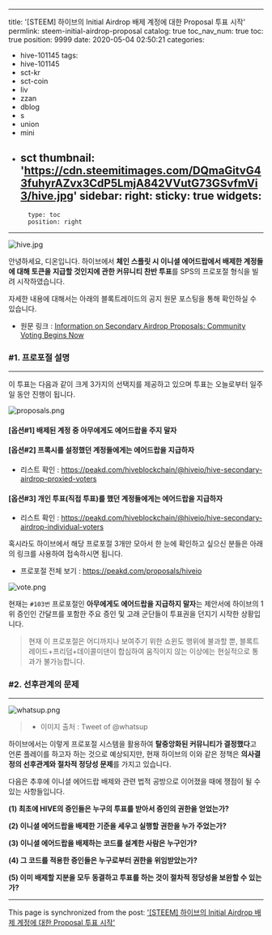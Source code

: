 
---
title: '[STEEM] 하이브의 Initial Airdrop 배제 계정에 대한 Proposal 투표 시작'
permlink: steem-initial-airdrop-proposal
catalog: true
toc_nav_num: true
toc: true
position: 9999
date: 2020-05-04 02:50:21
categories:
- hive-101145
tags:
- hive-101145
- sct-kr
- sct-coin
- liv
- zzan
- dblog
- s
- union
- mini
- sct
thumbnail: 'https://cdn.steemitimages.com/DQmaGitvG43fuhyrAZvx3CdP5LmjA842VVutG73GSvfmVi3/hive.jpg'
sidebar:
    right:
        sticky: true
widgets:
    -
        type: toc
        position: right
---


![hive.jpg](https://cdn.steemitimages.com/DQmaGitvG43fuhyrAZvx3CdP5LmjA842VVutG73GSvfmVi3/hive.jpg)

안녕하세요, 디온입니다. 하이브에서 **체인 스플릿 시 이니셜 에어드랍에서 배제한 계정들에 대해 토큰을 지급할 것인지에 관한 커뮤니티 찬반 투표**를 SPS의 프로포절 형식을 빌려 시작하였습니다. 

자세한 내용에 대해서는 아래의 블록트레이드의 공지 원문 포스팅을 통해 확인하실 수 있습니다.

- 원문 링크 : [Information on Secondary Airdrop Proposals: Community Voting Begins Now](https://peakd.com/hiveblockchain/@hiveio/secondary-airdrop-proposal-info-community-voting)


### #1. 프로포절 설명
---
이 투표는 다음과 같이 크게 3가지의 선택지를 제공하고 있으며 투표는 오늘로부터 일주일 동안 진행이 됩니다.

![proposals.png](https://cdn.steemitimages.com/DQmUgWwxbJiM3RUdKyZZac27Zan7apMbpLeAVfsDzhVbPmY/proposals.png)

#### [옵션#1] 배제된 계정 중 아무에게도 에어드랍을 주지 말자


#### [옵션#2] 프록시를 설정했던 계정들에게는 에어드랍을 지급하자
- 리스트 확인 : https://peakd.com/hiveblockchain/@hiveio/hive-secondary-airdrop-proxied-voters

#### [옵션#3] 개인 투표(직접 투표)를 했던 계정들에게는 에어드랍을 지급하자
- 리스트 확인 : https://peakd.com/hiveblockchain/@hiveio/hive-secondary-airdrop-individual-voters

혹시라도 하이브에서 해당 프로포절 3개만 모아서 한 눈에 확인하고 싶으신 분들은 아래의 링크를 사용하여 접속하시면 됩니다.

- 프로포절 전체 보기 : https://peakd.com/proposals/hiveio


![vote.png](https://cdn.steemitimages.com/DQmT7Lp3Smqnaf5jwdbLNiGzevMfJSquEacCQh9tzEAwZNW/vote.png)

현재는 `#103번` 프로포절인 **아무에게도 에어드랍을 지급하지 말자**는 제안서에 하이브의 1위 증인인 간달프를 포함한 주요 증인 및 고래 군단들이 투표권을 던지기 시작한 상황입니다. 

> 현재 이 프로포절은 어디까지나 보여주기 위한 쇼윈도 행위에 불과할 뿐, 블록트레이드+프리덤+데이콜미댄이 합심하여 움직이지 않는 이상에는 현실적으로 통과가 불가능합니다.


### #2. 선후관계의 문제
---

![whatsup.png](https://cdn.steemitimages.com/DQmSA3NXTG859NwjY2AngpEYR96Xnn4XpXnfoKcN6FCGfDS/whatsup.png)
> - 이미지 출처 : Tweet of @whatsup

하이브에서는 이렇게 프로포절 시스템을 활용하여 **탈중앙화된 커뮤니티가 결정했다**고 언론 플레이를 하고자 하는 것으로 예상되지만, 현재 하이브의 이와 같은 정책은 **의사결정의 선후관계와 절차적 정당성 문제**를 가지고 있습니다.

다음은 추후에 이니셜 에어드랍 배제와 관련 법적 공방으로 이어졌을 때에 쟁점이 될 수 있는 사항들입니다.

**(1) 최초에 HIVE의 증인들은 누구의 투표를 받아서 증인의 권한을 얻었는가?**

**(2) 이니셜 에어드랍을 배제한 기준을 세우고 실행할 권한을 누가 주었는가?**

**(3) 이니셜 에어드랍을 배제하는 코드를 설계한 사람은 누구인가?**

**(4) 그 코드를 적용한 증인들은 누구로부터 권한을 위임받았는가?**

**(5) 이미 배제할 지분을 모두 동결하고 투표를 하는 것이 절차적 정당성을 보완할 수 있는가?**

- - -

This page is synchronized from the post: ['[STEEM] 하이브의 Initial Airdrop 배제 계정에 대한 Proposal 투표 시작'](https://steemit.com/@donekim/steem-initial-airdrop-proposal)
